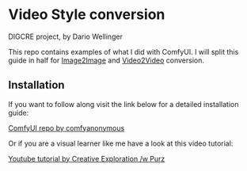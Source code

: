 # **Video Style conversion**
DIGCRE project, by Dario Wellinger

This repo contains examples of what I did with ComfyUI. I will split this guide in half for [Image2Image](https://github.com/DaWelli/DIGCRE-project/tree/main/Image2Image) and [Video2Video](https://github.com/DaWelli/DIGCRE-project/tree/main/Video2Video) conversion.

## **Installation**
If you want to follow along visit the link below for a detailed installation guide:

[ComfyUI repo by comfyanonymous](https://github.com/comfyanonymous/ComfyUI_examples?tab=readme-ov-file)

Or if you are a visual learner like me have a look at this video tutorial:

 [Youtube tutorial by Creative Exploration /w Purz](https://www.youtube.com/watch?v=gj6ptjBojl0&t=4559s)
